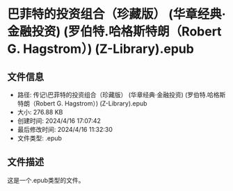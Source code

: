 ﻿# 巴菲特的投资组合（珍藏版） (华章经典·金融投资) (罗伯特.哈格斯特朗（Robert G. Hagstrom）) (Z-Library).epub

## 文件信息
- 路径: 传记\巴菲特的投资组合（珍藏版） (华章经典·金融投资) (罗伯特.哈格斯特朗（Robert G. Hagstrom）) (Z-Library).epub
- 大小: 276.88 KB
- 创建时间: 2024/4/16 17:07:42
- 最后修改时间: 2024/4/16 11:32:30
- 文件类型: .epub

## 文件描述
这是一个.epub类型的文件。


